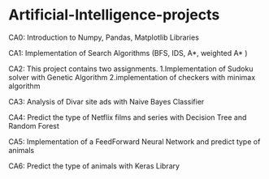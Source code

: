 # Artificial-Intelligence-projects
CA0: Introduction to Numpy, Pandas, Matplotlib Libraries

CA1: Implementation of Search Algorithms (BFS, IDS, A*, weighted A* )

CA2: This project contains two assignments. 1.Implementation of Sudoku solver with Genetic Algorithm 2.implementation of checkers with minimax algorithm

CA3: Analysis of Divar site ads with Naive Bayes Classifier

CA4: Predict the type of Netflix films and series with Decision Tree and Random Forest

CA5: Implementation of a FeedForward Neural Network and predict type of animals

CA6: Predict the type of animals with Keras Library
